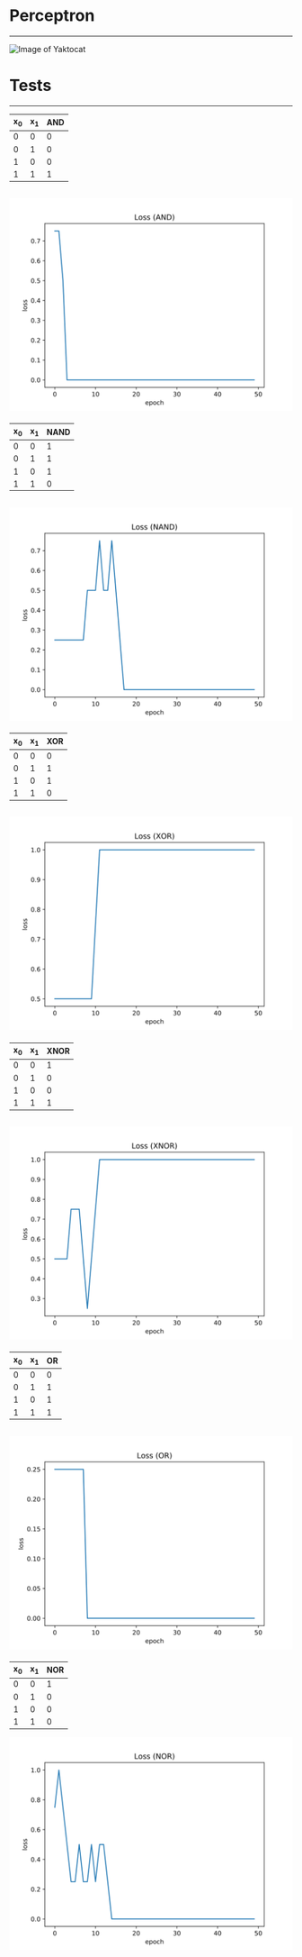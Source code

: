 # Perceptron
---

![Image of Yaktocat](https://encrypted-tbn0.gstatic.com/images?q=tbn:ANd9GcTcnDefkO3vndfr5CzOewpoBEAURo720xVWSMz2c3TEMaz4XDeHdw)

# Tests
---
| x<sub>0</sub> | x<sub>1</sub> | AND |
|  - |  - | - |
|  0 |  0 | 0 |
|  0 |  1 | 0 |
|  1 |  0 | 0 |
|  1 |  1 | 1 |

![Image of LOSS](Loss(AND).svg)
---
| x<sub>0</sub> | x<sub>1</sub> | NAND |
| -- | -- | - |
| 0 | 0 | 1 |
| 0 | 1 | 1 |
| 1 | 0 | 1 |
| 1 | 1 | 0 |

![Image of LOSS](Loss(NAND).svg)
---
| x<sub>0</sub> | x<sub>1</sub> | XOR |
| -- | -- | - |
| 0 | 0 | 0 |
| 0 | 1 | 1 |
| 1 | 0 | 1 |
| 1 | 1 | 0 |

![Image of LOSS](Loss(XOR).svg)
---
| x<sub>0</sub> | x<sub>1</sub> | XNOR |
| -- | -- | - |
| 0 | 0 | 1 |
| 0 | 1 | 0 |
| 1 | 0 | 0 |
| 1 | 1 | 1 |

![Image of LOSS](Loss(XNOR).svg)
---
| x<sub>0</sub> | x<sub>1</sub> | OR |
| -- | -- | - |
| 0 | 0 | 0 |
| 0 | 1 | 1 |
| 1 | 0 | 1 |
| 1 | 1 | 1 |

![Image of LOSS](Loss(OR).svg)
---
| x<sub>0</sub> | x<sub>1</sub> | NOR |
| -- | -- | - |
| 0 | 0 | 1 |
| 0 | 1 | 0 |
| 1 | 0 | 0 |
| 1 | 1 | 0 |

![Image of LOSS](Loss(NOR).svg)
